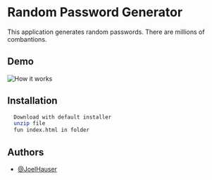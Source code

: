 
# Random Password Generator

This application generates random passwords. There are millions of combantions.


## Demo

![How it works](https://github.com/JoelHauser/Password_Gen/blob/main/Demo/Untitled_%20Feb%2017%2C%202022%204_46%20PM.gif)


## Installation



```bash
  Download with default installer
  unzip file
  fun index.html in folder
```
    
## Authors

- [@JoelHauser](https://www.github.com/JoelHauser)

